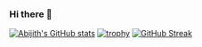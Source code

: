 ### Hi there 👋

<!--
**Abjcodes/Abjcodes** is a ✨ _special_ ✨ repository because its `README.md` (this file) appears on your GitHub profile.

Here are some ideas to get you started:

- 🔭 I’m currently working on ...
- 🌱 I’m currently learning ...
- 👯 I’m looking to collaborate on ...
- 🤔 I’m looking for help with ...
- 💬 Ask me about ...
- 📫 How to reach me: ...
- 😄 Pronouns: ...
- ⚡ Fun fact: ...
-->
[![Abijith's GitHub stats](https://github-readme-stats.vercel.app/api?username=Abjcodes)](https://github.com/anuraghazra/github-readme-stats)
[![trophy](https://github-profile-trophy.vercel.app/?username=Abjcodes)](https://github.com/ryo-ma/github-profile-trophy)
[![GitHub Streak](https://github-readme-streak-stats.herokuapp.com/?user=Abjcodes)](https://git.io/streak-stats)

